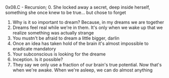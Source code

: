 0x08.C - Recursion;
0. She locked away a secret, deep inside herself, something she once knew to be true... but chose to forget
1. Why is it so important to dream? Because, in my dreams we are together
2. Dreams feel real while we're in them. It's only when we wake up that we realize something was actually strange
3. You mustn't be afraid to dream a little bigger, darlin
4. Once an idea has taken hold of the brain it's almost impossible to eradicate mandatory
5. Your subconscious is looking for the dreame
6. Inception. Is it possible? 
7. They say we only use a fraction of our brain's true potential. Now that's when we're awake. When we're asleep, we can do almost anything
